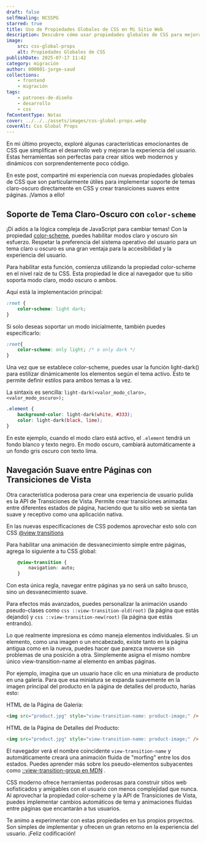 ```yaml
---
draft: false
selfHealing: NCSSPG
starred: true
title: Uso de Propiedades Globales de CSS en Mi Sitio Web
description: Descubre cómo usar propiedades globales de CSS para mejorar tu sitio web con soporte de temas y transiciones suaves entre páginas.
image:
    src: css-global-props
    alt: Propiedades Globales de CSS
publishDate: 2025-07-17 11:42
category: migración
author: 000001-jorge-saud
collections:
    - frontend
    - migración
tags:
    - patrones-de-diseño
    - desarrollo
    - css
fmContentType: Notas
cover: ../../../assets/images/css-global-props.webp
coverAlt: Css Global Props
---
```


En mi último proyecto, exploré algunas características emocionantes de CSS que simplifican el desarrollo web y mejoran la experiencia del usuario. Estas herramientas son perfectas para crear sitios web modernos y dinámicos con sorprendentemente poco código.

En este post, compartiré mi experiencia con nuevas propiedades globales de CSS que son particularmente útiles para implementar soporte de temas claro-oscuro directamente en CSS y crear transiciones suaves entre páginas. ¡Vamos a ello!


## Soporte de Tema Claro-Oscuro con ```color-scheme```

¡Di adiós a la lógica compleja de JavaScript para cambiar temas! Con la propiedad [color-scheme](https://developer.mozilla.org/en-US/docs/Web/CSS/color-scheme), puedes habilitar modos claro y oscuro sin esfuerzo. Respetar la preferencia del sistema operativo del usuario para un tema claro u oscuro es una gran ventaja para la accesibilidad y la experiencia del usuario.

Para habilitar esta función, comienza utilizando la propiedad color-scheme en el nivel raíz de tu CSS. Esta propiedad le dice al navegador que tu sitio soporta modo claro, modo oscuro o ambos.

Aquí está la implementación principal:

```css
:root {
    color-scheme: light dark;
}
``` 
Si solo deseas soportar un modo inicialmente, también puedes especificarlo:

```css
:root{
    color-scheme: only light; /* o only dark */
}
``` 


Una vez que se establece color-scheme, puedes usar la función light-dark() para estilizar dinámicamente los elementos según el tema activo. Esto te permite definir estilos para ambos temas a la vez.

La sintaxis es sencilla: ```light-dark(<valor_modo_claro>, <valor_modo_oscuro>);```

```css
.element {
    background-color: light-dark(white, #333);
    color: light-dark(black, lime);
}
```

En este ejemplo, cuando el modo claro está activo, el ```.element``` tendrá un fondo blanco y texto negro. En modo oscuro, cambiará automáticamente a un fondo gris oscuro con texto lima.



## Navegación Suave entre Páginas con Transiciones de Vista

Otra característica poderosa para crear una experiencia de usuario pulida es la API de Transiciones de Vista. Permite crear transiciones animadas entre diferentes estados de página, haciendo que tu sitio web se sienta tan suave y receptivo como una aplicación nativa.

En las nuevas especificaciones de CSS podemos aprovechar esto solo con CSS [@view transitions](https://developer.mozilla.org/en-US/docs/Web/CSS/@view-transition)

Para habilitar una animación de desvanecimiento simple entre páginas, agrega lo siguiente a tu CSS global:

```css
    @view-transition {
        navigation: auto;
    }
```

Con esta única regla, navegar entre páginas ya no será un salto brusco, sino un desvanecimiento suave.

Para efectos más avanzados, puedes personalizar la animación usando pseudo-clases como ```css ::view-transition-old(root)``` (la página que estás dejando) y ```css ::view-transition-new(root)``` (la página que estás entrando).

Lo que realmente impresiona es cómo maneja elementos individuales. Si un elemento, como una imagen o un encabezado, existe tanto en la página antigua como en la nueva, puedes hacer que parezca moverse sin problemas de una posición a otra. Simplemente asigna el mismo nombre único view-transition-name al elemento en ambas páginas.

Por ejemplo, imagina que un usuario hace clic en una miniatura de producto en una galería. Para que esa miniatura se expanda suavemente en la imagen principal del producto en la página de detalles del producto, harías esto:

HTML de la Página de Galería:

```html
<img src="product.jpg" style="view-transition-name: product-image;" />
```

HTML de la Página de Detalles del Producto:

```html
<img src="product.jpg" style="view-transition-name: product-image;" />
```
El navegador verá el nombre coincidente ```view-transition-name``` y automáticamente creará una animación fluida de "morfing" entre los dos estados. Puedes aprender más sobre los pseudo-elementos subyacentes como [::view-transition-group en MDN](https://developer.mozilla.org/en-US/docs/Web/CSS/::view-transition-group) .


CSS moderno ofrece herramientas poderosas para construir sitios web sofisticados y amigables con el usuario con menos complejidad que nunca. Al aprovechar la propiedad color-scheme y la API de Transiciones de Vista, puedes implementar cambios automáticos de tema y animaciones fluidas entre páginas que encantarán a tus usuarios.

Te animo a experimentar con estas propiedades en tus propios proyectos. Son simples de implementar y ofrecen un gran retorno en la experiencia del usuario. ¡Feliz codificación!